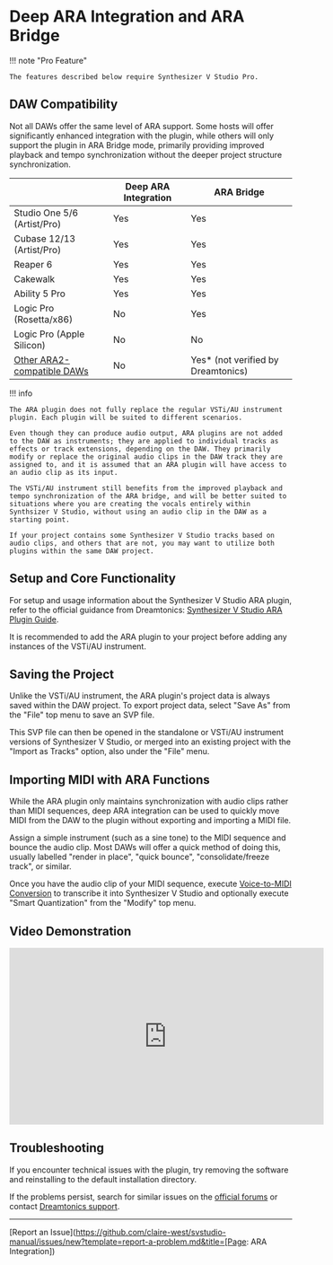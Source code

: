 # Deep ARA Integration and ARA Bridge

!!! note "Pro Feature"

    The features described below require Synthesizer V Studio Pro.

## DAW Compatibility

Not all DAWs offer the same level of ARA support. Some hosts will offer significantly enhanced integration with the plugin, while others will only support the plugin in ARA Bridge mode, primarily providing improved playback and tempo synchronization without the deeper project structure synchronization.

||Deep ARA Integration|ARA Bridge|
|---|---|---|
|Studio One 5/6 (Artist/Pro)|Yes|Yes|
|Cubase 12/13 (Artist/Pro)|Yes|Yes|
|Reaper 6|Yes|Yes|
|Cakewalk|Yes|Yes|
|Ability 5 Pro|Yes|Yes|
|Logic Pro (Rosetta/x86)|No|Yes|
|Logic Pro (Apple Silicon)|No|No|
|[Other ARA2-compatible DAWs](https://en.wikipedia.org/wiki/Audio_Random_Access#Digital_audio_workstations)|No|Yes* (not verified by Dreamtonics)|

!!! info

    The ARA plugin does not fully replace the regular VSTi/AU instrument plugin. Each plugin will be suited to different scenarios.

    Even though they can produce audio output, ARA plugins are not added to the DAW as instruments; they are applied to individual tracks as effects or track extensions, depending on the DAW. They primarily modify or replace the original audio clips in the DAW track they are assigned to, and it is assumed that an ARA plugin will have access to an audio clip as its input.

    The VSTi/AU instrument still benefits from the improved playback and tempo synchronization of the ARA bridge, and will be better suited to situations where you are creating the vocals entirely within Synthsizer V Studio, without using an audio clip in the DAW as a starting point.

    If your project contains some Synthesizer V Studio tracks based on audio clips, and others that are not, you may want to utilize both plugins within the same DAW project.

## Setup and Core Functionality

For setup and usage information about the Synthesizer V Studio ARA plugin, refer to the official guidance from Dreamtonics: [Synthesizer V Studio ARA Plugin Guide](https://docs.google.com/document/d/e/2PACX-1vTx9WXhLQT9UIhMaN9OCLhAF36-vEi7c9syl54DKKJ-BBkaHBSbQTXzyC2F5Rnm-E1EkRWF8pA7I9UI/pub).

It is recommended to add the ARA plugin to your project before adding any instances of the VSTi/AU instrument.

## Saving the Project

Unlike the VSTi/AU instrument, the ARA plugin's project data is always saved within the DAW project. To export project data, select "Save As" from the "File" top menu to save an SVP file.

This SVP file can then be opened in the standalone or VSTi/AU instrument versions of Synthesizer V Studio, or merged into an existing project with the "Import as Tracks" option, also under the "File" menu.

## Importing MIDI with ARA Functions

While the ARA plugin only maintains synchronization with audio clips rather than MIDI sequences, deep ARA integration can be used to quickly move MIDI from the DAW to the plugin without exporting and importing a MIDI file.

Assign a simple instrument (such as a sine tone) to the MIDI sequence and bounce the audio clip. Most DAWs will offer a quick method of doing this, usually labelled "render in place", "quick bounce", "consolidate/freeze track", or similar.

Once you have the audio clip of your MIDI sequence, execute [Voice-to-MIDI Conversion](../ai-functions/voice-to-midi.md) to transcribe it into Synthesizer V Studio and optionally execute "Smart Quantization" from the "Modify" top menu.

## Video Demonstration

<iframe width="560" height="315" src="https://www.youtube-nocookie.com/embed/0ijQ9nLPGe0" title="YouTube video player" frameborder="0" allowfullscreen></iframe>

## Troubleshooting

If you encounter technical issues with the plugin, try removing the software and reinstalling to the default installation directory.

If the problems persist, search for similar issues on the [official forums](https://forum.synthesizerv.com/search) or contact [Dreamtonics support](../support.md).

---

[Report an Issue](https://github.com/claire-west/svstudio-manual/issues/new?template=report-a-problem.md&title=[Page: ARA Integration])